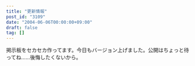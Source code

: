 ```yaml
---
title: "更新情報"
post_id: "3109"
date: "2004-06-06T00:00:00+09:00"
draft: false
tag: []
---
```



掲示板をセカセカ作ってます。今日もバージョン上げました。公開はちょっと待ってね……後悔したくないから。
